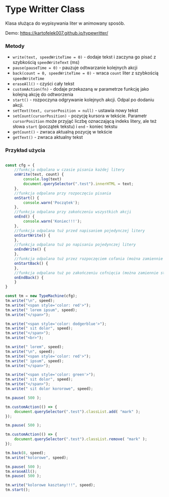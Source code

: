 # Type Writter Class

Klasa służąca do wypisywania liter w animowany sposób.

Demo: https://kartofelek007.github.io/typewritter/

### Metody
* `write(text, speedWriteTime = 0)` - dodaje tekst i zaczyna go pisać z szybkością `speedWriteText` (ms)
* `pause(pauseTime = 0)` - pauzuje odtwarzanie kolejnych akcji
* `back(count = 0, speedWriteTime = 0)` - wraca `count` liter z szybkością `speedWriteTime`
* `eraseAll()` - czyści cały tekst
* `customAction(fn)` - dodaje przekazaną w parametrze funkcję jako kolejną akcję do odtworzenia
* `start()` - rozpoczyna odgrywanie kolejnych akcji. Odpal po dodaniu akcji.
* `setText(text, cursorPosition = null)` - ustawia nowy tekst
* `setCount(cursorPosition)` - pozycję kursora w tekście. Parametr `cursorPosition` może przyjąć liczbę oznaczającą indeks litery, ale też słowa `start` (początek tekstu) i `end` - koniec tekstu
* `getCount()` - zwraca aktualną pozycję w tekście
* `getText()` - zwraca aktualny tekst

### Przykład użycia
```js

const cfg = {
    //funkcja odpalana w czasie pisania każdej litery
    onWrite(text, count) {
        console.log(text)
        document.querySelector(".test").innerHTML = text;
    },
    //funkcja odpalana przy rozpoczęciu pisania
    onStart() {
        console.warn('Początek');
    },
    //funkcja odpalana przy zakończeniu wszystkich akcji
    onEnd() {
        console.warn('Koniec!!!');
    },
    //funkcja odpalana tuż przed napisaniem pojedynczej litery
    onStartWrite() {
    },
    //funkcja odpalana tuż po napisaniu pojedynczej litery
    onEndWrite() {
    },
    //funkcja odpalana tuż przez rozpoczęciem cofania (można zamiennie stosować customowe akcje - patrz poniżej kod)
    onStartBack() {
    },
    //funkcja odpalana tuż po zakończeniu cofnięcia (można zamiennie stosować customowe akcje - patrz poniżej kod)
    onEndBack() {
    }
}

const tm = new TypeMachine(cfg);
tm.write("\n", speed);
tm.write("<span style='color: red'>");
tm.write(" lorem ipsum", speed);
tm.write("</span>");

tm.write("<span style='color: dodgerblue'>");
tm.write(" sit dolor", speed);
tm.write("</span>");
tm.write("<br>");

tm.write(" lorem", speed);
tm.write("\n", speed);
tm.write("<span style='color: red'>");
tm.write(" ipsum", speed);
tm.write("</span>");

tm.write("<span style='color: green'>");
tm.write(" sit dolor", speed);
tm.write("</span>");
tm.write(" sit dolor kororowe", speed);

tm.pause( 500 );

tm.customAction(() => {
    document.querySelector(".test").classList.add( "mark" );
});

tm.pause( 500 );

tm.customAction(() => {
    document.querySelector(".test").classList.remove( "mark" );
});

tm.back(8, speed);
tm.write("kolorowe", speed);

tm.pause( 500 );
tm.eraseAll();
tm.pause( 500 );

tm.write("kolorowe kasztany!!!", speed);
tm.start();
```